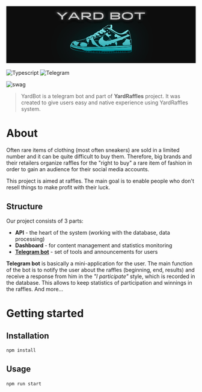 <img src="./public/cover.png">

![Typescript](https://img.shields.io/badge/TypeScript-007ACC?style=for-the-badge&logo=typescript&logoColor=white)
![Telegram](https://img.shields.io/badge/Telegram-2CA5E0?style=for-the-badge&logo=telegram&logoColor=white)

![swag](https://forthebadge.com/images/badges/built-with-swag.svg)

> YardBot is a telegram bot and part of **YardRaffles** project. It was created to give users easy and native experience using YardRaffles system.

# About
Often rare items of clothing (most often sneakers) are sold in a limited number and it can be quite difficult to buy them.  Therefore, big brands and their retailers organize raffles for the "right to buy" a rare item of fashion in order to gain an audience for their social media accounts.

This project is aimed at raffles. The main goal is to enable people who don't resell things to make profit with their luck.

## Structure
Our project consists of 3 parts:
 - **API** - the heart of the system (working with the database, data processing)
 - **Dashboard** - for content management and statistics monitoring
 - **<ins>Telegram bot</ins>** - set of tools and announcements for users

**Telegram bot** is basically a mini-application for the user. The main function of the bot is to notify the user about the raffles (beginning, end, results) and receive a response from him in the *"I participate"* style, which is recorded in the database.  This allows to keep statistics of participation and winnings in the raffles.  And more…

# Getting started

## Installation
```sh
npm install
```

## Usage

```sh
npm run start
```